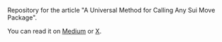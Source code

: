 Repository for the article "A Universal Method for Calling Any Sui Move Package".

You can read it on [Medium](https://medium.com/@gfusee33/a-universal-method-for-calling-any-sui-move-package-9ab55ff1d98a) or [X](https://x.com/gfusee33/status/1956431352632648132).
